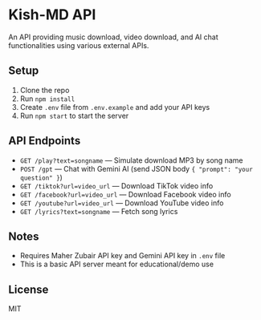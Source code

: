 # Kish-MD API

An API providing music download, video download, and AI chat functionalities using various external APIs.

## Setup

1. Clone the repo
2. Run `npm install`
3. Create `.env` file from `.env.example` and add your API keys
4. Run `npm start` to start the server

## API Endpoints

- `GET /play?text=songname` — Simulate download MP3 by song name
- `POST /gpt` — Chat with Gemini AI (send JSON body `{ "prompt": "your question" }`)
- `GET /tiktok?url=video_url` — Download TikTok video info
- `GET /facebook?url=video_url` — Download Facebook video info
- `GET /youtube?url=video_url` — Download YouTube video info
- `GET /lyrics?text=songname` — Fetch song lyrics

## Notes

- Requires Maher Zubair API key and Gemini API key in `.env` file
- This is a basic API server meant for educational/demo use

## License

MIT